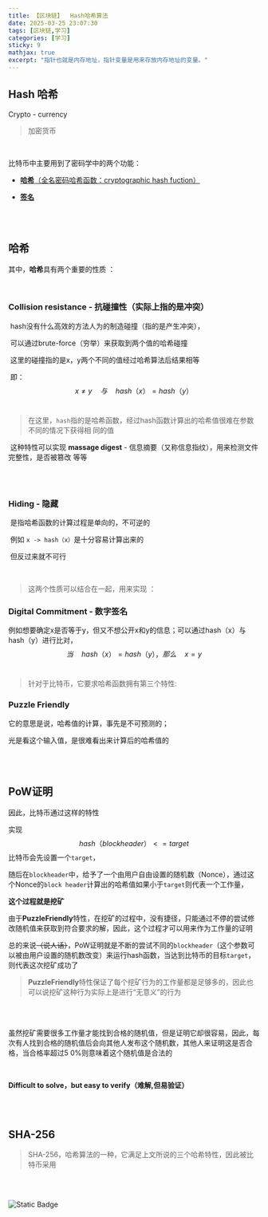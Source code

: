 ```yaml
---
title: 【区块链】  Hash哈希算法
date: 2025-03-25 23:07:30
tags: [区块链,学习]
categories: [学习]
sticky: 9
mathjax: true
excerpt: "指针也就是内存地址，指针变量是用来存放内存地址的变量。"
---
```

## Hash 哈希

Crypto - currency

> 加密货币

  <br>

比特币中主要用到了密码学中的两个功能：

- [**哈希**（全名密码哈希函数：cryptographic hash fuction）](#hash)

- [**签名**]()

<br>

<br>

<a id="hash"></a>

## 哈希

其中，**哈希**具有两个重要的性质 ：

 <br>

### Collision resistance - **抗碰撞性**（实际上指的是冲突）

​	hash没有什么高效的方法人为的制造碰撞（指的是产生冲突），

​	可以通过brute-force（穷举）来获取到两个值的哈希碰撞

​	这里的碰撞指的是x，y两个不同的值经过哈希算法后结果相等

​	即：
<br>
$$
x ≠ y  \quad 与 \quad  hash（x） = hash（y）
$$
<br>
> ​	在这里，`hash`指的是哈希函数，经过hash函数计算出的哈希值很难在参数不同的情况下获得相	同的值

​	这种特性可以实现 **massage digest** - 信息摘要（又称信息指纹），用来检测文件完整性，是否被篡改	等等

 <br>

 <br>

### Hiding - 隐藏

​	是指哈希函数的计算过程是单向的，不可逆的

​	例如 `x -> hash（x）`是十分容易计算出来的

​	但反过来就不可行

 <br>

> 这两个性质可以结合在一起，用来实现 ：
>

### Digital Commitment - 数字签名

例如想要确定x是否等于y，但又不想公开x和y的信息；可以通过hash（x）与 hash（y）进行比对，
<br>
$$
当 \quad hash（x） = hash（y），那么\quad x = y
$$
<br>

> 针对于比特币，它要求哈希函数拥有第三个特性:

### Puzzle Friendly

它的意思是说，哈希值的计算，事先是不可预测的；

光是看这个输入值，是很难看出来计算后的哈希值的

 <br>

 <br>

## PoW证明

因此，比特币通过这样的特性

实现
$$
hash（block header）<= target
$$
比特币会先设置一个`target`，

随后在`blockheader`中，给予了一个由用户自由设置的随机数（Nonce），通过这个Nonce的`block header`计算出的哈希值如果小于`target`则代表一个工作量，

**这个过程就是挖矿**

由于**PuzzleFriendly**特性，在挖矿的过程中，没有捷径，只能通过不停的尝试修改随机值来获取到符合要求的解，因此，这个过程才可以用来作为工作量的证明

总的来说~~（说人话）~~，PoW证明就是不断的尝试不同的`blockheader`（这个参数可以被由用户设置的随机数改变）来运行hash函数，当达到比特币的目标`target`，则代表这次挖矿成功了

>  **PuzzleFriendly**特性保证了每个挖矿行为的工作量都是足够多的，因此也可以说挖矿这种行为实际上是进行“无意义”的行为

<br>

<br>

虽然挖矿需要很多工作量才能找到合格的随机值，但是证明它却很容易，因此，每次有人找到合格的随机值后会向其他人发布这个随机数，其他人来证明这是否合格，当合格率超过5 0%则意味着这个随机值是合法的

 <br>

**Difficult to solve，but easy to verify（难解,但易验证）**

 <br>

 <br>

## SHA-256

> SHA-256，哈希算法的一种，它满足上文所说的三个哈希特性，因此被比特币采用

 <br>

 <br>

![Static Badge](https://img.shields.io/badge/状态-待更新-brightgreen?style=flat-square)
